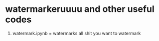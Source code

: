 # watermarkeruuuu and other useful codes

1. watermark.ipynb = watermarks all shit you want to watermark

